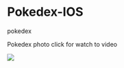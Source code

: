 # Pokedex-IOS
 pokedex

Pokedex photo click for watch to video
 

[<img src="https://user-images.githubusercontent.com/9095803/234289160-bc1540c8-9d1d-4981-b43e-a5769151696c.png">](https://drive.google.com/drive/folders/1afsm13g2ufgEG4D0ZI6vqR0tGls9bZcm "Pokedex IOS")

